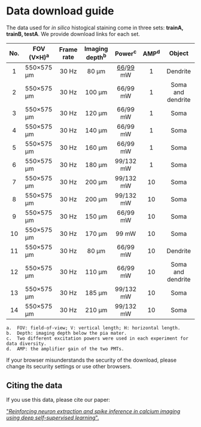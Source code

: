 # Data download guide

The data used for *in silico* histogical staining come in three sets: **trainA, trainB, testA**. We provide download links for each set.


|No.   |FOV (V×H)<sup>a</sup>	|Frame rate |	Imaging depth<sup>b</sup>	|Power<sup>c</sup>|AMP<sup>d</sup>|Object           |
|:----:|  ----                |:----:     | :----:                    | :----:          |:----:         | :----:          | 
|1	   |550×575 μm	          |30 Hz	    |80 μm	                    |[66]()/[99]() mW	|1	            |Dendrite         |
|2	   |550×575 μm	          |30 Hz	    |100 μm	                    |66/99 mW	        |1	            |Soma and dendrite|
|3	   |550×575 μm	          |30 Hz	    |120 μm	                    |66/99 mW	        |1	            |Soma             |
|4	   |550×575 μm	          |30 Hz	    |140 μm	                    |66/99 mW	        |1	            |Soma             |
|5	   |550×575 μm	          |30 Hz	    |160 μm	                    |66/99 mW	        |1	            |Soma             |
|6	   |550×575 μm	          |30 Hz	    |180 μm	                    |99/132 mW	      |1	            |Soma             |
|7	   |550×575 μm	          |30 Hz	    |200 μm	                    |99/132 mW	      |10	            |Soma             |
|8	   |550×575 μm	          |30 Hz	    |200 μm	                    |99/132 mW	      |10	            |Soma             |
|9	   |550×575 μm	          |30 Hz	    |150 μm	                    |66/99 mW	        |10	            |Soma             |
|10	   |550×575 μm	          |30 Hz	    |170 μm	                    |99 mW	          |10	            |Soma             |
|11	   |550×575 μm	          |30 Hz	    |80 μm	                    |66/99 mW	        |10	            |Dendrite         |
|12	   |550×575 μm	          |30 Hz	    |110 μm	                    |66/99 mW	        |10	            |Soma and dendrite|
|13	   |550×575 μm	          |30 Hz	    |185 μm	                    |99/132 mW	      |10	            |Soma             |
|14	   |550×575 μm	          |30 Hz	    |210 μm	                    |99/132 mW	      |10	            |Soma             |
```
a.	FOV: field-of-view; V: vertical length; H: horizontal length.
b.	Depth: imaging depth below the pia mater.
c.	Two different excitation powers were used in each experiment for data diversity.
d.	AMP: the amplifier gain of the two PMTs.
```
If your browser misunderstands the security of the download, please change its security settings or use other browsers.

## Citing the data
If you use this data, please cite our paper:

["*Reinforcing neuron extraction and spike inference in calcium imaging using deep self-supervised learning*".](https://www.biorxiv.org/content/10.1101/2020.11.16.383984v1)

